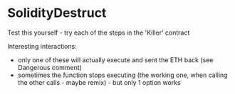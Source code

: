 # SolidityDestruct

Test this yourself - try each of the steps in the 'Killer' contract

Interesting interactions:
- only one of these will actually execute and sent the ETH back (see Dangerous comment)
- sometimes the function stops executing (the working one, when calling the other calls - maybe remix) - but only 1 option works
